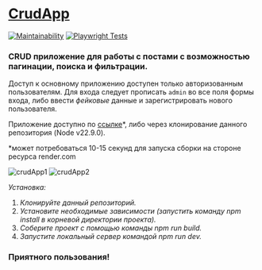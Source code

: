 # [CrudApp](https://crud-app-qeja.onrender.com)

[![Maintainability](https://qlty.sh/badges/ac1f5a9c-0ae3-4aea-91bd-334448bdbbe4/maintainability.svg)](https://qlty.sh/gh/chukichao/projects/crud-app)
[![Playwright Tests](https://github.com/chukichao/crud-app/actions/workflows/playwright.yml/badge.svg)](https://github.com/chukichao/crud-app/actions/workflows/playwright.yml)

### CRUD приложение для работы с постами с возможностью пагинации, поиска и фильтрации.

Доступ к основному приложению доступен только авторизованным пользователям. Для входа следует прописать `admin` во все поля формы входа, либо ввести _фейковые_ данные и зарегистрировать нового пользователя.

Приложение доступно по [ссылке](https://crud-app-qeja.onrender.com/)*, либо через клонирование данного репозитория (Node v22.9.0).

*может потребоваться 10-15 секунд для запуска сборки на стороне ресурса render.com

![crudApp1](https://github.com/user-attachments/assets/98cc9394-cb8c-491b-8651-20e489fc9bf8)
![crudApp2](https://github.com/user-attachments/assets/e610c7a9-2cce-46b8-85be-5bffef5f90e8)

_Установка:_

1. _Клонируйте данный репозиторий._
2. _Установите необходимые зависимости (запустить команду npm install в корневой директории проекта)._
3. _Соберите проект с помощью команды npm run build._
4. _Запустите локальный сервер командой npm run dev._

### Приятного пользования!
